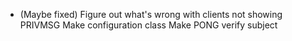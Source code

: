 * (Maybe fixed) Figure out what's wrong with clients not showing PRIVMSG
Make configuration class
Make PONG verify subject
